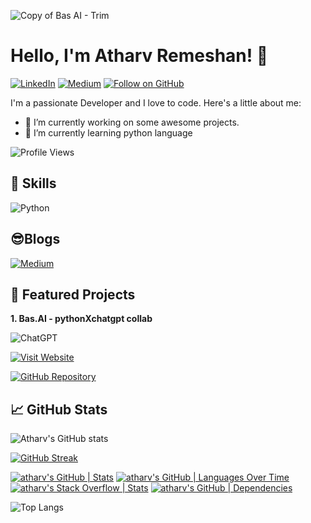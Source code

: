 ![Copy of Bas AI - Trim](https://github.com/atharv-rem/atharv-rem/assets/110873154/9fd1ca3f-3641-49db-8909-32b137dd6955)


# Hello, I'm Atharv Remeshan! 👋

[![LinkedIn](https://img.shields.io/badge/LinkedIn-Follow-black?style=for-the-badge&logo=linkedin&labelColor=000000)](https://linkedin.com/in/atharvremeshanbasai)
[![Medium](https://img.shields.io/badge/Medium-Follow-black?style=for-the-badge&logo=medium&labelColor=black)](https://medium.com/@atharv.rem)
[![Follow on GitHub](https://img.shields.io/github/followers/atharv-rem?label=Follow&style=social&logo=GitHub&color=000000)](https://github.com/atharv-rem)

I'm a passionate Developer and I love to code. Here's a little about me:
- 🔭 I’m currently working on some awesome projects.
- 🌱 I’m currently learning python language

![Profile Views](https://komarev.com/ghpvc/?username=atharv-rem&color=000000&style=flat&label=Profile+Views)

## 🚀 Skills
![Python](https://img.shields.io/badge/python-3670A0?style=for-the-badge&logo=python&logoColor=ffdd54)

## 😎Blogs
[![Medium](https://github-readme-medium.vercel.app/?username=@atharv.rem)](https://medium.com/@atharv.rem)

## 🌟 Featured Projects

**1. Bas.AI - pythonXchatgpt collab**
   
   ![ChatGPT](https://img.shields.io/badge/chatGPT-74aa9c?style=for-the-badge&logo=openai&logoColor=white)
   
   [![Visit Website](https://img.shields.io/badge/Visit%20Website-Click%20Here-black?style=for-the-badge)](https://basaitech.wixsite.com/bas-ai)
   
   [![GitHub Repository](https://img.shields.io/badge/GitHub-Repository-black?style=for-the-badge&logo=github)](https://github.com/atharv-rem/Bas.AI)


## 📈 GitHub Stats

![Atharv's GitHub stats](https://github-readme-stats.vercel.app/api?username=atharv-rem&show_icons=true&hide=contribs,prs&cache_seconds=86400&theme=merko)
<!-- GitHub Readme Streak Stats -->
<p align="left">
    <a href="https://github.com/denvercoder1/github-readme-streak-stats">
        <img src="https://github-readme-streak-stats.herokuapp.com/?user=atharv-rem&theme=dark" alt="GitHub Streak" />
    </a>
</p>

[![atharv's GitHub | Stats](https://stats.quine.sh/atharv/github?theme=dark)](https://quine.sh?utm_source=widgets&utm_campaign=atharv)
[![atharv's GitHub | Languages Over Time](https://stats.quine.sh/atharv/languages-over-time?theme=dark)](https://quine.sh?utm_source=widgets&utm_campaign=atharv)
[![atharv's Stack Overflow | Stats](https://stats.quine.sh/atharv/stack-overflow?theme=dark)](https://quine.sh?utm_source=widgets&utm_campaign=atharv)
[![atharv's GitHub | Dependencies](https://stats.quine.sh/atharv/dependencies?theme=dark)](https://quine.sh?utm_source=widgets&utm_campaign=atharv)

![Top Langs](https://github-readme-stats.vercel.app/api/top-langs/?username=atharv-rem&layout=compact&theme=dark)
